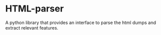 # HTML-parser

A python library that provides an interface to parse the html dumps and extract relevant features. 
